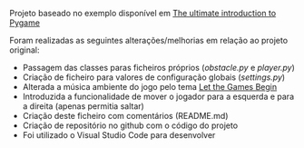 Projeto baseado no exemplo disponível em [The ultimate introduction to Pygame](https://www.youtube.com/watch?v=AY9MnQ4x3zk)

Foram realizadas as seguintes alterações/melhorias em relação ao projeto original:

* Passagem das classes paras ficheiros próprios (*obstacle.py* e *player.py*)
* Criação de ficheiro para valores de configuração globais (*settings.py*)
* Alterada a música ambiente do jogo pelo tema [Let the Games Begin](https://pixabay.com/music/electronic-let-the-games-begin-21858/)
* Introduzida a funcionalidade de mover o jogador para a esquerda e para a direita (apenas permitia saltar)
* Criação deste ficheiro com comentários (README.md)
* Criação de repositório no github com o código do projeto
* Foi utilizado o Visual Studio Code para desenvolver

